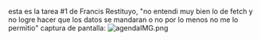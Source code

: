 esta es la tarea #1 de Francis Restituyo, 
"no entendi muy bien lo de fetch y no logre hacer que los datos se mandaran
o no por lo menos no me lo permitio"
captura de pantalla: ![agendaIMG.png]()
